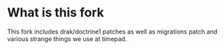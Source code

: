 # What is this fork

This fork includes drak/doctrine1 patches as well as migrations patch and various strange things we use at timepad.
